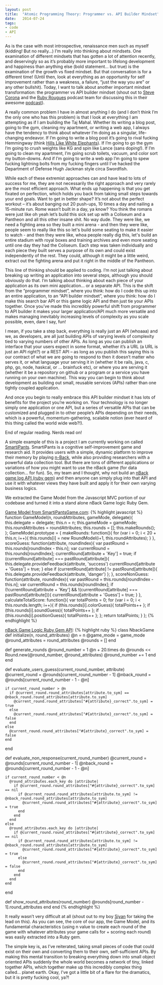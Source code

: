 ```yaml
---
layout: post
title:  "Atomic Programming Theory: Programmer vs. API Builder Mindset"
date:   2014-07-24
tags:
- code
- API
---
```


As is the case with most introspective, renaissance men such as <span class='tooltip' title='renaissanceman.jpg'>myself</span> (kidding! But no really…) I’m really into thinking about mindsets. One examination of different mindsets that has gotten a lot of attention recently, and deservingly so as it’s probably more important to lifelong development and happiness than anything else (bold statement… but true) is the examination of the growth vs fixed mindset. But that conversation is for a different time! (Until then, look at everything as an opportunity for self improvement rather than a weakness, a failure, “just the way you are" or any other bullshit). Today, I want to talk about another important mindset transformation: the programmer vs API builder mindset (shout out to <a href='http://stevecorona.com/'>Steve Corona</a> and the <a href='http://rubyrogues.com/'>Ruby Rougues</a> podcast team for discussing this in their awesome <a href='http://rubyrogues.com/162-rr-scaling-rails-with-steve-corona/'>podcast</a>).

A really common problem I have in almost anything I do (and I don’t think I’m the only one who has this problem) is that I look at everything I am attempting as if I am building the <span class='tooltip' title='tajmahal.jpg'>Taj Mahal</span>. Whether its writing a blog post, going to the gym, cleaning my apartment, or writing a web app, I always have the tendency to think about whatever I’m doing as a singular, life-changing endeavor. If I’m going to write a blog post it’s going to rival fucking Hemmingway (think <a href='http://blogs.baruch.cuny.edu//greatworksspring2014/files/2014/03/Hills-Like-White-Elephants-Ernest-Hemingway.pdf'>Hills Like White Elephants</a>). If I’m going to go the gym I’m going to <span class='tooltip' title='kg.jpg'>crush weights like KG</span> and <span class='tooltip' title='lance.jpg'>spin like Lance</span> (sans doping!). If I’m going to clean my apartment, I’m going scrub toilets, vacuum, and color sort my button-downs. And if I’m going to write a web app I’m going to <span class='tooltip' title='swordfish.gif'>spew fucking lightning bolts from my fucking fingers until I’ve hacked the Department of Defense Hugh Jackman style circa Swordfish</span>.

While each of these extremist approaches can and have lead to lots of success for me, they are not necessarily the right approach and very rarely are the most efficient approach. What ends up happening is that you get fixated on perfection, which holds you back from taking small steps towards your end goals. Want to get in better shape? It’s not about the perfect workout – it’s about banging out 20 push-ups, 10 times a day and nailing a 15-minute run. Rome wasn’t built in a day, ya know? You think the romans were just like oh yeah let’s build this sick set up with a  Coliseum and a Pantheon and all this other insane shit. No way dude. They were like, we need a fighting area so they built a mini arena - and then they were like, people seem to really like this so let's build some seating to make it easier to watch - and then they were like, whoa people really dig this, let's build an entire stadium with royal boxes and training archives and even more seating until one day they had the <span class='tooltip' title='Coliseum.jpg'>Coliseum</span>. Each step was taken individually and each piece they built serves a purpose of its own and could exist independently of the rest. They could, although it might be a little weird, extract out the fighting arena and put it right in the middle of the Pantheon.

This line of thinking should be applied to coding. I’m not just talking about breaking up writing an application into several steps, although you should obviously do that. I’m talking about thinking about each piece of your application as its own mini application… or a separate API. This is the shift from the “programmer mindset”, where you think: how do I code this up into an entire application, to an “API builder mindset”, where you think: how do I make this search bar API or this game logic API and then just tie your APIs together. Once you’ve made this incredibly powerful shift from programmer to API builder it makes your larger application/API much more versatile and makes managing inevitably increasing levels of complexity as you scale possible, even, dare I say, <span class='tooltip' title='fun.jpg'>fun</span>!

I mean, if you take a step back, everything is really just an API (<span class='tooltip' title='whoa.gif'>whoaaa</span>) and we, as developers, are all just building APIs of varying levels of complexity tied to varying numbers of other APIs. As long as you can publish an interface that your users expect in some format, whether it’s a URL (a URL is just an API right?) or a REST API – as long as you publish this saying this is our contract of what we are going to respond to then it doesn’t matter who serves it, or what language your serving it in (whether it be rails, java, c, php, go, node, haskcal, or ... brainfuck etc), or where you are serving it (whether it be a repository on github or a program or a service you have running on your own machine). This way you can begin to think about development as building out small, reusable services (APIs) rather than one tightly coupled application.

And once you begin to really embrace this API builder mindset it has lots of benefits for the project you’re working on. Your technology is no longer simply one application or one API, but a series of versatile APIs that can be customized and plugged in to other people’s APIs depending on their needs, which is a powerful, momentum-gathering, scalable notion (ever heard of this thing called the <span class='tooltip' title='worldwideweb.jpg'>world wide web</span>?!).

End of regular reading. Nerds read on!

A simple example of this is a project I am currently working on called <a href='http://www.smartipantsgame.com'>SmartiPants</a>. SmartiPants is a cognitive self-improvement game and research aid. It provides users with a simple, dynamic platform to improve their memory by playing <a href='http://en.wikipedia.org/wiki/N-back'>n-Back</a>, while also providing researchers with a powerful data collection tool. But there are tons of different applications or variations of how you might want to use the nBack game (for data collection... for fun). So, my team and I thought, why not build an <a href='https://github.com/reidcovington/nback-gem'>nBack game log API (ruby gem)</a> and then anyone can simply plug into that API and use it with whatever views they have built and apply it for their own varying business logics.

We extracted the Game Model from the Javascript MVC portion of our codebase and turned it into a stand alone nBack Game logic Ruby Gem.

<a href='http://www.smartipantsgame.com'>Game Model from SmartiPantsGame.com</a>:
{% highlight javascript %}
function GameModel(n, roundAttributes, gameMode, delegate){
    this.delegate = delegate;
    this.n = n;
    this.gameMode = gameMode;
    this.roundAttributes = roundAttributes;
    this.rounds = [];
    this.makeRounds();
};
GameModel.prototype = {
    makeRounds: function(){
        for (var i = 0; i < 20 + this.n; i++){
            this.rounds[i] = new RoundModel(i+1, this.roundAttributes);
        }
    },
    scoreGuess: function(attribute, roundIndex){
        var pastRound = this.rounds[roundIndex - this.n];
        var currentRound = this.rounds[roundIndex];
        currentRound[attribute + 'Key'] = true;
        if (currentRound[attribute] === pastRound[attribute]){
            this.delegate.provideFeedback(attribute, 'success')
            currentRound[attribute + 'Guess'] = true;
        } else if (currentRound[attribute] != pastRound[attribute]){
            this.delegate.provideFeedback(attribute, 'danger')
        };
    },
    scoreNonGuess: function(attribute, roundIndex){
        var pastRound = this.rounds[roundIndex - this.n];
        var currentRound = this.rounds[roundIndex];
        if (!currentRound[attribute + 'Key'] && !(currentRound[attribute] === pastRound[attribute])){
            currentRound[attribute + 'Guess'] = true;
        }
    },
    calculateTotalScore: function(){
        var totalPoints = 0;
        for (var i = 0; i < this.rounds.length; i++){
            if (this.rounds[i].colorGuess){ totalPoints++ };
            if (this.rounds[i].soundGuess){ totalPoints++ };
            if (this.rounds[i].positionGuess){ totalPoints++ };
        };
        return totalPoints;
    }
};
{% endhighlight %}

<a href='https://github.com/reidcovington/nback-gem'>nBack Game Logic Ruby Gem API</a>:
{% highlight ruby %}
class NbackGame
  def initialize(n, round_attributes)
    @n = n
    @game_mode = game_mode
    @round_attributes = round_attributes
    @rounds = []
  end

  def generate_rounds
    @round_number = 1
    @n + 20.times do
      @rounds << Round.new(@round_number, @round_attributes)
      @round_number += 1
    end
  end

  def evaluate_users_guess(current_round_number, attribute)
    @current_round = @rounds[current_round_number - 1]
    @nback_round = @rounds[current_round_number - 1 - @n]

    if current_round_number > @n
      if @current_round.round_attributes[attribute.to_sym] == @nback_round.round_attributes[attribute.to_sym]
        @current_round.round_attributes["#{attribute}_correct".to_sym] = true
      else
        @current_round.round_attributes["#{attribute}_correct".to_sym] = false
      end
    else
      @current_round.round_attributes["#{attribute}_correct".to_sym] = false
    end
  end

  def evaluate_non_response(current_round_number)
    @current_round = @rounds[current_round_number - 1]
    @nback_round = @rounds[current_round_number - 1 - @n]

    if current_round_number < @n
      @round_attributes.each_key do |attribute|
        if @current_round.round_attributes["#{attribute}_correct".to_sym] == nil
          if @current_round.round_attributes[attribute.to_sym] != @nback_round.round_attributes[attribute.to_sym]
            @current_round.round_attributes["#{attribute}_correct".to_sym] = true
          end
        end
      end
    else
      @round_attributes.each_key do |attribute|
        if @current_round.round_attributes["#{attribute}_correct".to_sym] == nil
          if @current_round.round_attributes[attribute.to_sym] != @nback_round.round_attributes[attribute.to_sym]
            @current_round.round_attributes["#{attribute}_correct".to_sym] = true
          else
            @current_round.round_attributes["#{attribute}_correct".to_sym] = false
          end
        end
      end
    end
  end

  def show_round_attributes(round_number)
    @rounds[round_number - 1].round_attributes
  end
end
{% endhighlight %}

It really wasn’t very difficult at all (shout out to my boy <a href='http://www.siyanbeverly.com/'>Siyan</a> for taking the lead on this). As you can see, the core of our app, the Game Model, and its fundamental characteristics (using n value to create each round of the game with whatever attributes your game calls for + scoring each round) was easily extracted into a Ruby gem.

The simple key is, as I’ve reiterated, taking small pieces of code that could exist on their own and converting them to their own, self-sufficient APIs. By making this mental transition to breaking everything down into small object oriented APIs suddenly the whole world becomes a network of tiny, linked together APIs, which together make up this incredibly complex thing called… planet earth. Okay, I’ve got a little bit of a <span class='tooltip' title='dramatics.jpg'>flare for the dramatics</span>, but it is pretty fucking cool, ya?!

